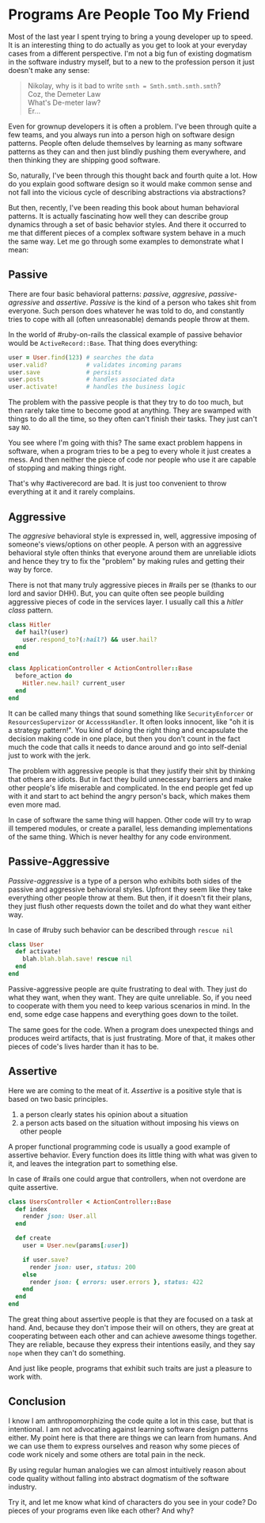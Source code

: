 # Programs Are People Too My Friend

Most of the last year I spent trying to bring a young developer up to speed. It
is an interesting thing to do actually as you get to look at your everyday cases
from a different perspective. I'm not a big fun of existing dogmatism in the
software industry myself, but to a new to the profession person it just doesn't
make any sense:

> Nikolay, why is it bad to write `smth = Smth.smth.smth.smth`?<br>
> Coz, the Demeter Law<br>
> What's De-meter law?<br>
> Er...

Even for grownup developers it is often a problem. I've been through quite
a few teams, and you always run into a person high on software design patterns.
People often delude themselves by learning as many software patterns as they can
and then just blindly pushing them everywhere, and then thinking they are shipping
good software.

So, naturally, I've been through this thought back and fourth quite a lot. How
do you explain good software design so it would make common sense and not fall
into the vicious cycle of describing abstractions via abstractions?

But then, recently, I've been reading this book about human behavioral patterns. It
is actually fascinating how well they can describe group dynamics through a set
of basic behavior styles. And there it occurred to me that different pieces of
a complex software system behave in a much the same way. Let me go through some
examples to demonstrate what I mean:

## Passive

There are four basic behavioral patterns: *passive*, *aggresive*, *passive-agressive*
and *assertive*. *Passive* is the kind of a person who takes shit from everyone.
Such person does whatever he was told to do, and constantly tries to
cope with all (often unreasonable) demands people throw at them.

In the world of #ruby-on-rails the classical example of passive behavior would
be `ActiveRecord::Base`. That thing does everything:

```ruby
user = User.find(123) # searches the data
user.valid?           # validates incoming params
user.save             # persists
user.posts            # handles associated data
user.activate!        # handles the business logic
```

The problem with the passive people is that they try to do too much, but then rarely
take time to become good at anything. They are swamped with things to do all
the time, so they often can't finish their tasks. They just can't say `NO`.

You see where I'm going with this? The same exact problem happens in software,
when a program tries to be a peg to every whole it just creates a mess. And then
neither the piece of code nor people who use it are capable of stopping and
making things right.

That's why #activerecord are bad. It is just too convenient to throw everything
at it and it rarely complains.

## Aggressive

The *aggresive* behavioral style is expressed in, well, aggressive imposing of
someone's views/options on other people. A person with an aggressive behavioral
style often thinks that everyone around them are unreliable idiots and hence they
try to fix the "problem" by making rules and getting their way by force.

There is not that many truly aggressive pieces in #rails per se (thanks to our
lord and savior DHH). But, you can quite often see people building aggressive
pieces of code in the services layer. I usually call this a *hitler class* pattern.

```ruby
class Hitler
  def hail?(user)
    user.respond_to?(:hail?) && user.hail?
  end
end

class ApplicationController < ActionController::Base
  before_action do
    Hitler.new.hail? current_user
  end
end
```

It can be called many things that sound something like `SecurityEnforcer` or
`ResourcesSupervizor` or `AccesssHandler`. It often looks innocent, like "oh it
is a strategy pattern!". You kind of doing the right thing and encapsulate the
decision making code in one place, but then you don't count in the fact much
the code that calls it needs to dance around and go into self-denial just to
work with the jerk.

The problem with aggressive people is that they justify their shit by thinking
that others are idiots. But in fact they build unnecessary barriers and make
other people's life miserable and complicated. In the end people get fed up with
it and start to act behind the angry person's back, which makes them even more
mad.

In case of software the same thing will happen. Other code will try to wrap ill
tempered modules, or create a parallel, less demanding implementations of the same
thing. Which is never healthy for any code environment.

## Passive-Aggressive

*Passive-aggressive* is a type of a person who exhibits both sides of the passive
and aggressive behavioral styles. Upfront they seem like they take everything
other people throw at them. But then, if it doesn't fit their plans, they just
flush other requests down the toilet and do what they want either way.

In case of #ruby such behavior can be described through `rescue nil`

```ruby
class User
  def activate!
    blah.blah.blah.save! rescue nil
  end
end
```

Passive-aggressive people are quite frustrating to deal with. They just do what
they want, when they want. They are quite unreliable. So, if you need to cooperate
with them you need to keep various scenarios in mind. In the end, some edge case
happens and everything goes down to the toilet.

The same goes for the code. When a program does unexpected things and produces
weird artifacts, that is just frustrating. More of that, it makes other pieces
of code's lives harder than it has to be.

## Assertive

Here we are coming to the meat of it. *Assertive* is a positive style that is
based on two basic principles.

1. a person clearly states his opinion about a situation
2. a person acts based on the situation without imposing his views on other people

A proper functional programming code is usually a good example of assertive
behavior. Every function does its little thing with what was given to it,
and leaves the integration part to something else.

In case of #rails one could argue that controllers, when not overdone are quite
assertive.

```ruby
class UsersController < ActionController::Base
  def index
    render json: User.all
  end

  def create
    user = User.new(params[:user])

    if user.save?
      render json: user, status: 200
    else
      render json: { errors: user.errors }, status: 422
    end
  end
end
```

The great thing about assertive people is that they are focused on a task at
hand. And, because they don't impose their will on others, they are great at
cooperating between each other and can achieve awesome things together. They are
reliable, because they express their intentions easily, and they say `nope` when
they can't do something.

And just like people, programs that exhibit such traits are just a pleasure to
work with.

## Conclusion

I know I am anthropomorphizing the code quite a lot in this case, but that is
intentional. I am not advocating against learning software design patterns either.
My point here is that there are things we can learn from humans. And we can use
them to express ourselves and reason why some pieces of code work nicely and some
others are total pain in the neck.

By using regular human analogies we can almost intuitively reason about code
quality without falling into abstract dogmatism of the software industry.

Try it, and let me know what kind of characters do you see in your code? Do
pieces of your programs even like each other? And why?
